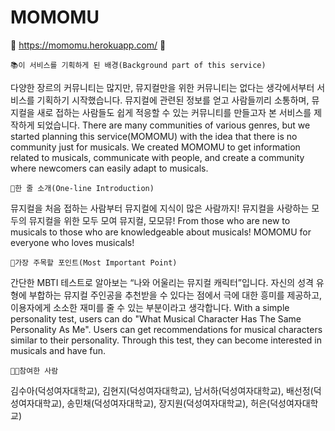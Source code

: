 # MOMOMU


🚀 https://momomu.herokuapp.com/ 🚀

	📚이 서비스를 기획하게 된 배경(Background part of this service)

 다양한 장르의 커뮤니티는 많지만, 뮤지컬만을 위한 커뮤니티는 없다는 생각에서부터 서비스를 기획하기 시작했습니다. 뮤지컬에 관련된 정보를 얻고 사람들끼리 소통하며, 뮤지컬을 새로 접하는 사람들도 쉽게 적응할 수 있는 커뮤니티를 만들고자 본 서비스를 제작하게 되었습니다. 
 There are many communities of various genres, but we started planning this service(MOMOMU) with the idea that there is no community just for musicals. We created MOMOMU to get information related to musicals, communicate with people, and create a community where newcomers can easily adapt to musicals.
 

	📖한 줄 소개(One-line Introduction)

 뮤지컬을 처음 접하는 사람부터 뮤지컬에 지식이 많은 사람까지! 뮤지컬을 사랑하는 모두의 뮤지컬을 위한 모두 모여 뮤지컬, 모모뮤! 
 From those who are new to musicals to those who are knowledgeable about musicals! MOMOMU for everyone who loves musicals!

	📑가장 주목할 포인트(Most Important Point)

 간단한 MBTI 테스트로 알아보는 “나와 어울리는 뮤지컬 캐릭터”입니다. 자신의 성격 유형에 부합하는 뮤지컬 주인공을 추천받을 수 있다는 점에서 극에 대한 흥미를 제공하고, 이용자에게 소소한 재미를 줄 수 있는 부분이라고 생각합니다.
 With a simple personality test, users can do "What Musical Character Has The Same Personality As Me". Users can get recommendations for musical characters similar to their personality. Through this test, they can become interested in musicals and have fun.
  

	👩‍💻참여한 사람
 김수아(덕성여자대학교), 김현지(덕성여자대학교), 남서하(덕성여자대학교), 배선정(덕성여자대학교), 송민채(덕성여자대학교), 장지원(덕성여자대학교), 허은(덕성여자대학교)
